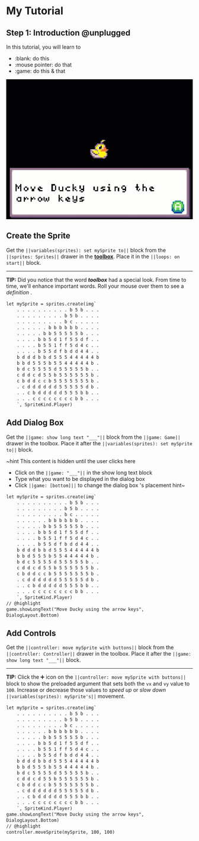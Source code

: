 # My Tutorial

## Step 1: Introduction @unplugged

In this tutorial, you will learn to 

- :blank: do this
- :mouse pointer: do that
- :game: do this & that

![Tutorial Preview](https://github.com/rymc88/tutorial-intro/blob/master/tutorial-preview.gif?raw=true)

## Create the Sprite 

Get the ``||variables(sprites): set mySprite to||`` block
from the ``||sprites: Sprites||`` drawer in the 
[**toolbox**](#tools "The list of block categories.").
Place it in the ``||loops: on start||`` block.

----------

**TIP:** Did you notice that the word ***toolbox*** had a special look.
From time to time, we'll enhance important words.
Roll your mouse over them to see a *definition* .

```blocks
let mySprite = sprites.create(img`
    . . . . . . . . . . b 5 b . . . 
    . . . . . . . . . b 5 b . . . . 
    . . . . . . . . . b c . . . . . 
    . . . . . . b b b b b b . . . . 
    . . . . . b b 5 5 5 5 5 b . . . 
    . . . . b b 5 d 1 f 5 5 d f . . 
    . . . . b 5 5 1 f f 5 d 4 c . . 
    . . . . b 5 5 d f b d d 4 4 . . 
    b d d d b b d 5 5 5 4 4 4 4 4 b 
    b b d 5 5 5 b 5 5 4 4 4 4 4 b . 
    b d c 5 5 5 5 d 5 5 5 5 5 b . . 
    c d d c d 5 5 b 5 5 5 5 5 5 b . 
    c b d d c c b 5 5 5 5 5 5 5 b . 
    . c d d d d d d 5 5 5 5 5 d b . 
    . . c b d d d d d 5 5 5 b b . . 
    . . . c c c c c c c c b b . . . 
    `, SpriteKind.Player)
```

## Add Dialog Box

Get the ``||game: show long text "___"||`` block
from the ``||game: Game||`` drawer in the toolbox. 
Place it after the ``||variables(sprites): set mySprite to||`` block.

~hint This content is hidden until the user clicks here 
- Click on the ``||game: "___"||`` in the show long text block
- Type what you want to be displayed in the dialog box
- Click ``||game: [bottom]||`` to change the dialog box 's placement
hint~

```blocks
let mySprite = sprites.create(img`
    . . . . . . . . . . b 5 b . . . 
    . . . . . . . . . b 5 b . . . . 
    . . . . . . . . . b c . . . . . 
    . . . . . . b b b b b b . . . . 
    . . . . . b b 5 5 5 5 5 b . . . 
    . . . . b b 5 d 1 f 5 5 d f . . 
    . . . . b 5 5 1 f f 5 d 4 c . . 
    . . . . b 5 5 d f b d d 4 4 . . 
    b d d d b b d 5 5 5 4 4 4 4 4 b 
    b b d 5 5 5 b 5 5 4 4 4 4 4 b . 
    b d c 5 5 5 5 d 5 5 5 5 5 b . . 
    c d d c d 5 5 b 5 5 5 5 5 5 b . 
    c b d d c c b 5 5 5 5 5 5 5 b . 
    . c d d d d d d 5 5 5 5 5 d b . 
    . . c b d d d d d 5 5 5 b b . . 
    . . . c c c c c c c c b b . . . 
    `, SpriteKind.Player)
// @highlight
game.showLongText("Move Ducky using the arrow keys", DialogLayout.Bottom)
```

## Add Controls

Get the ``||controller: move mySprite with buttons||`` block
from the ``||controller: Controller||`` drawer in the toolbox. 
Place it after the ``||game: show long text "___"||`` block.

----------

**TIP:** Click the ➕ icon on the 
``||controller: move mySprite with buttons||`` block
to show the preloaded argument that sets both the
``vx`` and ``vy`` value to ``100``. Increase or 
decrease those values to *speed up* or *slow down*
``||variables(sprites): mySprite's||`` movement.

```blocks
let mySprite = sprites.create(img`
    . . . . . . . . . . b 5 b . . . 
    . . . . . . . . . b 5 b . . . . 
    . . . . . . . . . b c . . . . . 
    . . . . . . b b b b b b . . . . 
    . . . . . b b 5 5 5 5 5 b . . . 
    . . . . b b 5 d 1 f 5 5 d f . . 
    . . . . b 5 5 1 f f 5 d 4 c . . 
    . . . . b 5 5 d f b d d 4 4 . . 
    b d d d b b d 5 5 5 4 4 4 4 4 b 
    b b d 5 5 5 b 5 5 4 4 4 4 4 b . 
    b d c 5 5 5 5 d 5 5 5 5 5 b . . 
    c d d c d 5 5 b 5 5 5 5 5 5 b . 
    c b d d c c b 5 5 5 5 5 5 5 b . 
    . c d d d d d d 5 5 5 5 5 d b . 
    . . c b d d d d d 5 5 5 b b . . 
    . . . c c c c c c c c b b . . . 
    `, SpriteKind.Player)
game.showLongText("Move Ducky using the arrow keys", DialogLayout.Bottom)
// @highlight
controller.moveSprite(mySprite, 100, 100)
```